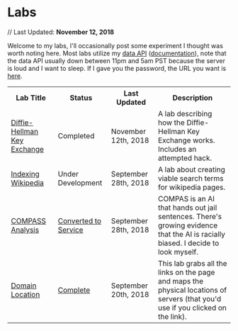 # Labs
// Last Updated: **November 12, 2018**

Welcome to my labs, I'll occasionally post some experiment I thought was worth noting here. Most labs utilize my [data API](https://data.pengra.io) ([documentation](https://pengra.github.io/data/)), note that the data API usually down between 11pm and 5am PST because the server is loud and I want to sleep. If I gave you the password, the URL you want is [here](https://labs.pengra.io).

<table>
    <tr>
        <th>Lab Title</th><th>Status</th><th>Last Updated</th><th>Description</th>
    </tr>
    <tr>
        <td><a href="/labs/DH">Diffie-Hellman Key Exchange</a></td><td>Completed</td><td>November 12th, 2018</td><td>A lab describing how the Diffie-Hellman Key Exchange works. Includes an attempted hack.</td>
    </tr>
    <tr>
        <td><a href="/labs/indexing_wikipedia">Indexing Wikipedia</a></td><td>Under Development</td><td>September 28th, 2018</td><td>A lab about creating viable search terms for wikipedia pages.</td>
    </tr>
    <tr>
        <td><a href="/labs/compass_analysis">COMPASS Analysis</a></td><td><a href="/data/compass">Converted to Service</a></td><td>September 28th, 2018</td><td>COMPAS is an AI that hands out jail sentences. There's growing evidence that the AI is racially biased. I decide to look myself.</td>
    </tr>
    <tr>
        <td><a href="/labs/domain_location">Domain Location</a></td><td><a href="/data/geoip">Complete</a></td><td>September 20th, 2018</td><td>This lab grabs all the links on the page and maps the physical locations of servers (that you'd use if you clicked on the link).</td>
    </tr>
</table>
